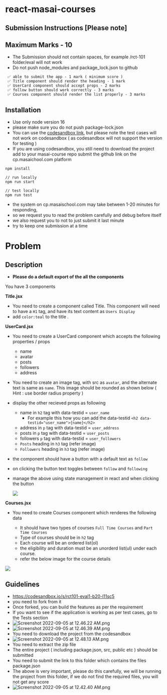 # react-masai-courses

## Submission Instructions [Please note]

## Maximum Marks - 10

- The Submission should not contain spaces, for example /rct-101 folder/eval will not work
- Do not push node_modules and package_lock.json to github

```
 ✅ able to submit the app - 1 mark ( minimum score )
 ✅ Title component should render the heading - 1 mark
 ✅ UserCard component should accept props - 2 marks
 ✅ follow button should work correctly - 3 marks
 ✅ Courses component should render the list properly - 3 marks

```

## Installation

- Use only node version 16
- please make sure you do not push package-lock.json
- You can use the [codesandbox link](https://codesandbox.io/s/rct101-eval1-b20-l11sc5), but please note the test cases will not work on codesandbox ( as codesandbox will not support the version for testing )
- If you are using codesandbox, you still need to download the project add to your masai-course repo submit the github link on the cp.masaichool.com platform

```
npm install

// run locally
npm run start

// test locally
npm run test

```

- the system on cp.masaischool.com may take between 1-20 minutes for responding,
- so we request you to read the problem carefully and debug before itself
- we also request you to not to just submit it last minute
- try to keep one submission at a time

# Problem

## Description

- **Please do a default export of the all the components**

You have 3 components

**Title.jsx**

- You need to create a component called Title. This component will need to have a `H1` tag, and have its text content as `Users Display`
- add `color:teal` to the title .

**UserCard.jsx**

- You need to create a UserCard component which accepts the following properties / props
  - name
  - avatar
  - posts
  - followers
  - address
- You need to create an image tag, with src as `avatar`, and the alternate text is same as `name`. This image should be rounded as shown below ( Hint : use border radius property )
- display the other recieved props as following
  - name in `h2` tag with data-testid = `user_name`
    - For example this how you can add the data-testid `<h2 data-testid="user_name">{name}</h2>`
  - address in `p` tag with data-testid = `user_address`
  - posts in `p` tag with data-testid = `user_posts`
  - followers `p` tag with data-testid = `user_followers`
  - `Posts` heading in `h3` tag (refer image)
  - `Followers` heading in `h3` tag (refer image)
- the component should have a button with a default text as `follow`
- on clicking the button text toggles between `follow` and `following`
- manage the above using state management in react and when clicking the button

  ![](https://i.imgur.com/69OK75n.png)

**Courses.jsx**

- You need to create Courses component which renderes the following data

  - It should have two types of courses `Full Time Courses` and `Part Time Courses`
  - Type of courses should be in `h2` tag
  - Each course will be an ordered list(ol)
  - the eligibility and duration must be an unorderd list(ul) under each course.
  - refer the below image for the course details

![](https://i.imgur.com/v7bft5g.png)

## Guidelines

- https://codesandbox.io/s/rct101-eval1-b20-l11sc5
- you need to fork from it
- Once forked, you can build the features as per the requirement
- If you want to see if the application is working as per test cases, go to the Tests section
- ![Screenshot 2022-09-05 at 12.46.22 AM.png](https://i.imgur.com/xO4nDew.png)
- ![Screenshot 2022-09-05 at 12.46.39 AM.png](https://i.imgur.com/EA5iupf.png)
- You need to download the project from the codesandbox
- ![Screenshot 2022-09-05 at 12.48.13 AM.png](https://i.imgur.com/tayvlR0.png)
- You need to extract the zip file
- The entire project ( including package.json, src, public etc ) should be submitted
- You need to submit the link to this folder which contains the files package.json
- The above is very important, please do this carefully, we will be running the project from this folder, if we do not find the required files, you will not get any score
- ![Screenshot 2022-09-05 at 12.42.40 AM.png](https://masai-course.s3.ap-south-1.amazonaws.com/editor/uploads/2022-09-05/Screenshot%202022-09-05%20at%2012.42.40%20AM_978564.png)
